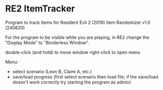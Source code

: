 # RE2 ItemTracker
Program to track items for Resident Evil 2 (2019) Item Randomizer v1.0 (240820)

For the program to be visible while you are playing, in RE2 change the "Display Mode" to "Borderless Window".

double-click (and hold) to move window
right-click to open menu

Menu:
- select scenario (Leon B, Claire A, etc.)
- save/load progress (first select scenario then load file; if the save/load doesn't work correctly try starting the program as admin)

